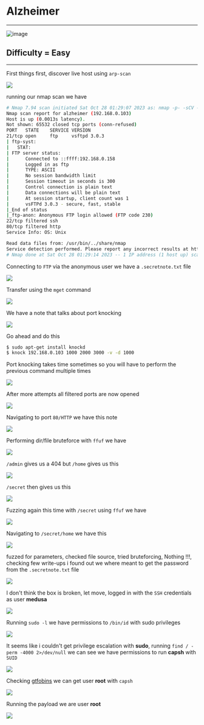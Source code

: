 # **Alzheimer**

***
![image](https://github.com/sec-fortress/sec-fortress.github.io/assets/132317714/57c3623e-c520-4301-a0ac-c5ecac454591)

## **Difficulty = Easy**

***

First things first, discover live host using `arp-scan`


![](https://i.imgur.com/oUV42aV.png)

running our nmap scan we have 

```bash
# Nmap 7.94 scan initiated Sat Oct 28 01:29:07 2023 as: nmap -p- -sCV -T4 -v --min-rate=1000 -oN nmap.txt 192.168.0.103
Nmap scan report for alzheimer (192.168.0.103)
Host is up (0.0013s latency).
Not shown: 65532 closed tcp ports (conn-refused)
PORT   STATE    SERVICE VERSION
21/tcp open     ftp     vsftpd 3.0.3
| ftp-syst: 
|   STAT: 
| FTP server status:
|      Connected to ::ffff:192.168.0.158
|      Logged in as ftp
|      TYPE: ASCII
|      No session bandwidth limit
|      Session timeout in seconds is 300
|      Control connection is plain text
|      Data connections will be plain text
|      At session startup, client count was 1
|      vsFTPd 3.0.3 - secure, fast, stable
|_End of status
|_ftp-anon: Anonymous FTP login allowed (FTP code 230)
22/tcp filtered ssh
80/tcp filtered http
Service Info: OS: Unix

Read data files from: /usr/bin/../share/nmap
Service detection performed. Please report any incorrect results at https://nmap.org/submit/ .
# Nmap done at Sat Oct 28 01:29:14 2023 -- 1 IP address (1 host up) scanned in 7.50 seconds
```

Connecting to `FTP` via the anonymous user we have a `.secretnote.txt` file


![](https://i.imgur.com/6gK0hxF.png)


Transfer using the `mget` command


![](https://i.imgur.com/wNhiXJG.png)


We have a note that talks about port knocking


![](https://i.imgur.com/2CLUpqj.png)

Go ahead and do this

```bash
$ sudo apt-get install knockd
$ knock 192.168.0.103 1000 2000 3000 -v -d 1000
```

Port knocking takes time sometimes so you will have to perform the previous command multiple times

![](https://i.imgur.com/EU72U2o.png)



After more attempts all filtered ports are now opened

![](https://i.imgur.com/PeqYpW0.png)


Navigating to port `80/HTTP` we have this note

![](https://i.imgur.com/rRE5af3.png)


Performing dir/file bruteforce with `ffuf` we have

![](https://i.imgur.com/l0ok1Gp.png)


`/admin` gives us a 404 but `/home` gives us this


![](https://i.imgur.com/IiQtbVW.png)


`/secret` then gives us this

![](https://i.imgur.com/sDHhqL4.png)


Fuzzing again this time with `/secret` using `ffuf` we have

![](https://i.imgur.com/NXtO56K.png)


Navigating to `/secret/home` we have this


![](https://i.imgur.com/1i4GSGi.png)



fuzzed for parameters, checked file source, tried bruteforcing, Nothing !!!, checking few write-ups i found out we where meant to get the password from the `.secretnote.txt` file

![](https://i.imgur.com/SRBd1gW.png)

I don't think the box is broken, let move, logged in with the `SSH` credentials as user **medusa**


![](https://i.imgur.com/LdOjpae.png)



Running `sudo -l` we have permissions to `/bin/id` with sudo privileges

![](https://i.imgur.com/h9fOAOC.png)

It seems like i couldn't get privilege escalation with **sudo**, running `find / -perm -4000 2>/dev/null` we can see we have permissions to run **capsh** with `SUID`


![](https://i.imgur.com/tntqCdH.png)


Checking [gtfobins]() we can get user **root** with `capsh`


![](https://i.imgur.com/D9VDRtQ.png)

Running the payload we are user **root**


![](https://i.imgur.com/gd384y8.png)









 

